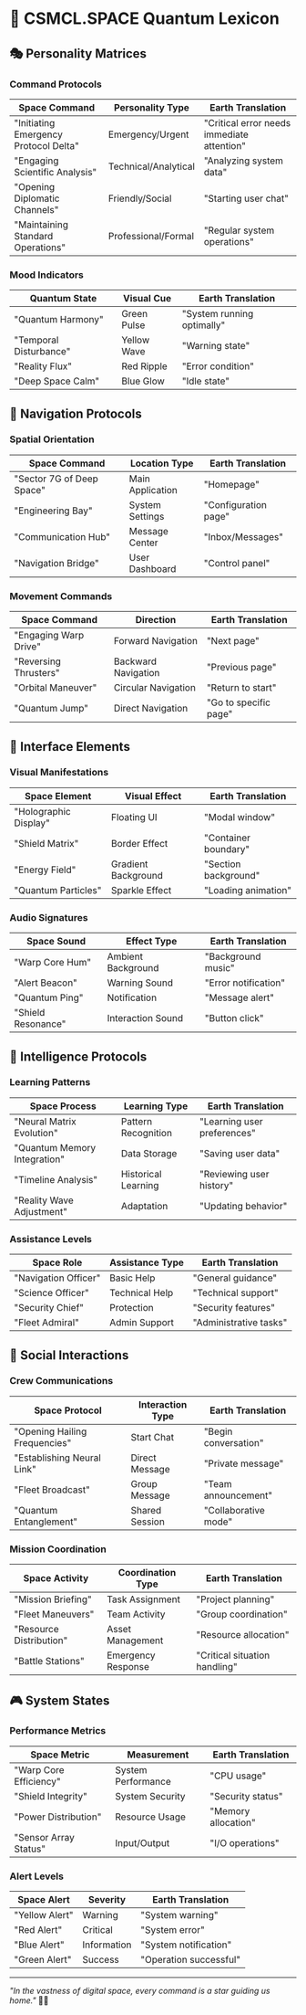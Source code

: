 # 🌌 CSMCL.SPACE Quantum Lexicon

## 🎭 Personality Matrices

### Command Protocols
| Space Command | Personality Type | Earth Translation |
|--------------|------------------|-------------------|
| "Initiating Emergency Protocol Delta" | Emergency/Urgent | "Critical error needs immediate attention" |
| "Engaging Scientific Analysis" | Technical/Analytical | "Analyzing system data" |
| "Opening Diplomatic Channels" | Friendly/Social | "Starting user chat" |
| "Maintaining Standard Operations" | Professional/Formal | "Regular system operations" |

### Mood Indicators
| Quantum State | Visual Cue | Earth Translation |
|--------------|------------|-------------------|
| "Quantum Harmony" | Green Pulse | "System running optimally" |
| "Temporal Disturbance" | Yellow Wave | "Warning state" |
| "Reality Flux" | Red Ripple | "Error condition" |
| "Deep Space Calm" | Blue Glow | "Idle state" |

## 🚀 Navigation Protocols

### Spatial Orientation
| Space Command | Location Type | Earth Translation |
|--------------|---------------|-------------------|
| "Sector 7G of Deep Space" | Main Application | "Homepage" |
| "Engineering Bay" | System Settings | "Configuration page" |
| "Communication Hub" | Message Center | "Inbox/Messages" |
| "Navigation Bridge" | User Dashboard | "Control panel" |

### Movement Commands
| Space Command | Direction | Earth Translation |
|--------------|-----------|-------------------|
| "Engaging Warp Drive" | Forward Navigation | "Next page" |
| "Reversing Thrusters" | Backward Navigation | "Previous page" |
| "Orbital Maneuver" | Circular Navigation | "Return to start" |
| "Quantum Jump" | Direct Navigation | "Go to specific page" |

## 🎨 Interface Elements

### Visual Manifestations
| Space Element | Visual Effect | Earth Translation |
|--------------|---------------|-------------------|
| "Holographic Display" | Floating UI | "Modal window" |
| "Shield Matrix" | Border Effect | "Container boundary" |
| "Energy Field" | Gradient Background | "Section background" |
| "Quantum Particles" | Sparkle Effect | "Loading animation" |

### Audio Signatures
| Space Sound | Effect Type | Earth Translation |
|-------------|-------------|-------------------|
| "Warp Core Hum" | Ambient Background | "Background music" |
| "Alert Beacon" | Warning Sound | "Error notification" |
| "Quantum Ping" | Notification | "Message alert" |
| "Shield Resonance" | Interaction Sound | "Button click" |

## 🧠 Intelligence Protocols

### Learning Patterns
| Space Process | Learning Type | Earth Translation |
|--------------|---------------|-------------------|
| "Neural Matrix Evolution" | Pattern Recognition | "Learning user preferences" |
| "Quantum Memory Integration" | Data Storage | "Saving user data" |
| "Timeline Analysis" | Historical Learning | "Reviewing user history" |
| "Reality Wave Adjustment" | Adaptation | "Updating behavior" |

### Assistance Levels
| Space Role | Assistance Type | Earth Translation |
|------------|----------------|-------------------|
| "Navigation Officer" | Basic Help | "General guidance" |
| "Science Officer" | Technical Help | "Technical support" |
| "Security Chief" | Protection | "Security features" |
| "Fleet Admiral" | Admin Support | "Administrative tasks" |

## 🌟 Social Interactions

### Crew Communications
| Space Protocol | Interaction Type | Earth Translation |
|---------------|------------------|-------------------|
| "Opening Hailing Frequencies" | Start Chat | "Begin conversation" |
| "Establishing Neural Link" | Direct Message | "Private message" |
| "Fleet Broadcast" | Group Message | "Team announcement" |
| "Quantum Entanglement" | Shared Session | "Collaborative mode" |

### Mission Coordination
| Space Activity | Coordination Type | Earth Translation |
|---------------|-------------------|-------------------|
| "Mission Briefing" | Task Assignment | "Project planning" |
| "Fleet Maneuvers" | Team Activity | "Group coordination" |
| "Resource Distribution" | Asset Management | "Resource allocation" |
| "Battle Stations" | Emergency Response | "Critical situation handling" |

## 🎮 System States

### Performance Metrics
| Space Metric | Measurement | Earth Translation |
|-------------|-------------|-------------------|
| "Warp Core Efficiency" | System Performance | "CPU usage" |
| "Shield Integrity" | System Security | "Security status" |
| "Power Distribution" | Resource Usage | "Memory allocation" |
| "Sensor Array Status" | Input/Output | "I/O operations" |

### Alert Levels
| Space Alert | Severity | Earth Translation |
|------------|----------|-------------------|
| "Yellow Alert" | Warning | "System warning" |
| "Red Alert" | Critical | "System error" |
| "Blue Alert" | Information | "System notification" |
| "Green Alert" | Success | "Operation successful" |

---

*"In the vastness of digital space, every command is a star guiding us home."* 🌌✨

